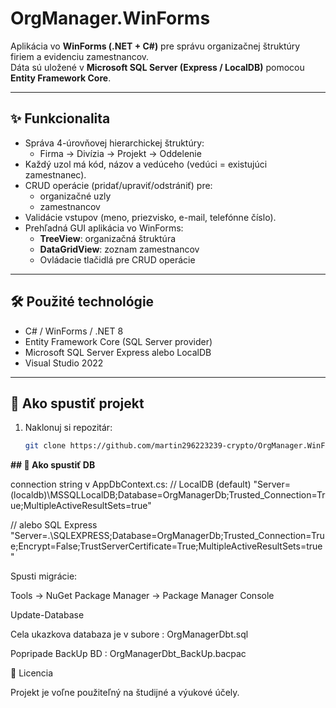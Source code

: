 # OrgManager.WinForms

Aplikácia vo **WinForms (.NET + C#)** pre správu organizačnej štruktúry firiem a evidenciu zamestnancov.  
Dáta sú uložené v **Microsoft SQL Server (Express / LocalDB)** pomocou **Entity Framework Core**.

---

## ✨ Funkcionalita
- Správa 4-úrovňovej hierarchickej štruktúry:
  - Firma → Divízia → Projekt → Oddelenie
- Každý uzol má kód, názov a vedúceho (vedúci = existujúci zamestnanec).
- CRUD operácie (pridať/upraviť/odstrániť) pre:
  - organizačné uzly
  - zamestnancov
- Validácie vstupov (meno, priezvisko, e-mail, telefónne číslo).
- Prehľadná GUI aplikácia vo WinForms:
  - **TreeView**: organizačná štruktúra
  - **DataGridView**: zoznam zamestnancov
  - Ovládacie tlačidlá pre CRUD operácie

---

## 🛠 Použité technológie
- C# / WinForms / .NET 8
- Entity Framework Core (SQL Server provider)
- Microsoft SQL Server Express alebo LocalDB
- Visual Studio 2022

---

## 🚀 Ako spustiť projekt
1. Naklonuj si repozitár:
   ```bash
   git clone https://github.com/martin296223239-crypto/OrgManager.WinForms.git

**## 🚀 Ako spustiť DB**

connection string v AppDbContext.cs:
   // LocalDB (default)
"Server=(localdb)\\MSSQLLocalDB;Database=OrgManagerDb;Trusted_Connection=True;MultipleActiveResultSets=true"

// alebo SQL Express
"Server=.\\SQLEXPRESS;Database=OrgManagerDb;Trusted_Connection=True;Encrypt=False;TrustServerCertificate=True;MultipleActiveResultSets=true"

Spusti migrácie:

Tools → NuGet Package Manager → Package Manager Console

Update-Database



Cela ukazkova databaza je v subore : OrgManagerDbt.sql

Popripade BackUp BD : OrgManagerDbt_BackUp.bacpac



📜 Licencia

Projekt je voľne použiteľný na študijné a výukové účely.

